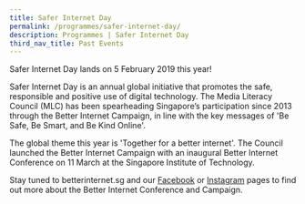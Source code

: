 ```yaml
---
title: Safer Internet Day
permalink: /programmes/safer-internet-day/
description: Programmes | Safer Internet Day
third_nav_title: Past Events
---
```

Safer Internet Day lands on 5 February 2019 this year!

Safer Internet Day is an annual global initiative that promotes the safe, responsible and positive use of digital technology. The Media Literacy Council (MLC) has been spearheading Singapore’s participation since 2013 through the Better Internet Campaign, in line with the key messages of 'Be Safe, Be Smart, and Be Kind Online'.

The global theme this year is 'Together for a better internet'. The Council launched the Better Internet Campaign with an inaugural Better Internet Conference on 11 March at the Singapore Institute of Technology.

Stay tuned to betterinternet.sg and our [Facebook](https://www.facebook.com/MediaLiteracyCouncilSG) or [Instagram](http://www.instagram.com/betterinternetsg/) pages to find out more about the Better Internet Conference and Campaign.